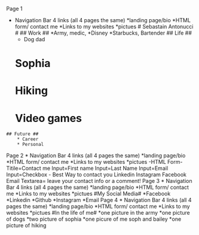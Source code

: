 Page 1
   * Navigation Bar 4 links (all 4 pages the same)
        *landing page/bio
        *HTML form/ contact me
        *Links to my websites
        *pictues
    # Sebastain Antonucci #
    ## Work ##
        *Army, medic,
        *Disney
        *Starbucks, Bartender
    ## Life ##
        * Dog dad
        # Sophia
        # Hiking
        # Video games
    ## Future ##
        * Career
        * Personal
Page 2
     * Navigation Bar 4 links (all 4 pages the same)
        *landing page/bio
        *HTML form/ contact me
        *Links to my websites
        *pictues
    -HTML Form-
        Titile=Contact me
        Input=First name
        Input=Last Name
        Input=Email
        Input=Checkbox -
            Best Way to contact you
                Linkedin
                Instagram
                Facebook
                Email
        Textarea= leave your contact info or a comment!
Page 3
     * Navigation Bar 4 links (all 4 pages the same)
        *landing page/bio
        *HTML form/ contact me
        *Links to my websites
        *pictues
    #My Social Media#
        *Facebook
        *Linkedin
        *Github
        *Instagram
        *Email
Page 4
     * Navigation Bar 4 links (all 4 pages the same)
        *landing page/bio
        *HTML form/ contact me
        *Links to my websites
        *pictues
    #In the life of me#
        *one picture in the army
        *one picture of dogs
        *two picture of sophia
        *one picure of me soph and bailey
        *one picture of hiking

